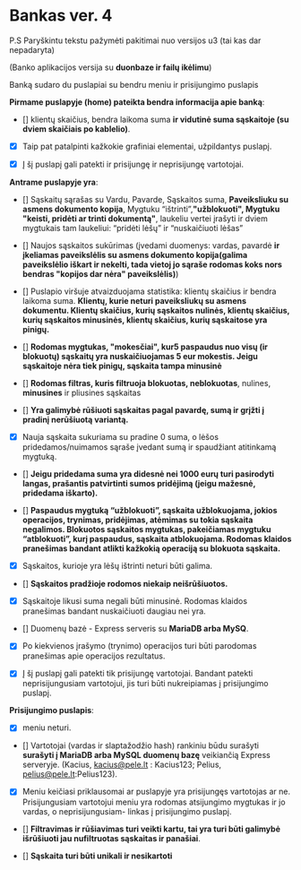 # Bankas ver. 4

P.S Paryškintu tekstu pažymėti pakitimai nuo versijos u3 (tai kas dar nepadaryta)

(Banko aplikacijos versija su **duonbaze ir failų ikėlimu**)

Banką sudaro du puslapiai su bendru meniu ir prisijungimo puslapis

**Pirmame puslapyje (home) pateikta bendra informacija apie banką**:

- [] klientų skaičius, bendra laikoma suma **ir vidutinė suma sąskaitoje (su dviem skaičiais po kablelio)**.

- [x] Taip pat patalpinti kažkokie grafiniai elementai, užpildantys puslapį.

- [x] Į šį puslapį gali patekti ir prisijungę ir neprisijungę vartotojai.

**Antrame puslapyje yra**:

- [] Sąskaitų sąrašas su Vardu, Pavarde, Sąskaitos suma, **Paveiksliuku su asmens dokumento kopija**, Mygtuku “ištrinti”,**"užblokuoti", Mygtuku "keisti, pridėti ar trinti dokumentą"**, laukeliu vertei įrašyti ir dviem mygtukais tam laukeliui: “pridėti lėšų” ir “nuskaičiuoti lėšas”

- [] Naujos sąskaitos sukūrimas (įvedami duomenys: vardas, pavardė **ir įkeliamas paveikslėlis su asmens dokumento kopija(galima paveikslėlio iškart ir nekelti, tada vietoj jo sąraše rodomas koks nors bendras "kopijos dar nėra" paveikslėlis)**)

- [] Puslapio viršuje atvaizduojama statistika: klientų skaičius ir bendra laikoma suma. **Klientų, kurie neturi paveiksliukų su asmens dokumentu. Klientų skaičius, kurių sąskaitos nulinės, klientų skaičius, kurių sąskaitos minusinės, klientų skaičius, kurių sąskaitose yra pinigų.**

- [] **Rodomas mygtukas, "mokesčiai", kur5 paspaudus nuo visų (ir blokuotų) sąskaitų yra nuskaičiuojamas 5 eur mokestis. Jeigu sąskaitoje nėra tiek pinigų, sąskaita tampa minusinė**

- [] **Rodomas filtras, kuris filtruoja blokuotas, neblokuotas**, nulines, **minusines** ir pliusines sąskaitas

- [] **Yra galimybė rūšiuoti sąskaitas pagal pavardę, sumą ir grįžti į pradinį nerūšiuotą variantą.**

- [x] Nauja sąskaita sukuriama su pradine 0 suma, o lėšos pridedamos/nuimamos sąraše įvedant sumą ir spaudžiant atitinkamą mygtuką.

- [] **Jeigu pridedama suma yra didesnė nei 1000 eurų turi pasirodyti langas, prašantis patvirtinti sumos pridėjimą (jeigu mažesnė, pridedama iškarto).**

- [] **Paspaudus mygtuką “užblokuoti”, sąskaita užblokuojama, jokios operacijos, trynimas, pridėjimas, atėmimas su tokia sąskaita negalimos. Blokuotos sąskaitos mygtukas, pakeičiamas mygtuku “atblokuoti”, kurį paspaudus, sąskaita atblokuojama. Rodomas klaidos pranešimas bandant atlikti kažkokią operaciją su blokuota sąskaita.**

- [x] Sąskaitos, kurioje yra lėšų ištrinti neturi būti galima.

- [] **Sąskaitos pradžioje rodomos niekaip neišrūšiuotos.**

- [x] Sąskaitoje likusi suma negali būti minusinė. Rodomas klaidos pranešimas bandant nuskaičiuoti daugiau nei yra.

- [] Duomenų bazė - Express serveris su **MariaDB arba MySQ**.

- [x] Po kiekvienos įrašymo (trynimo) operacijos turi būti parodomas pranešimas apie operacijos rezultatus.

- [x] Į šį puslapį gali patekti tik prisijungę vartotojai. Bandant patekti neprisijungusiam vartotojui, jis turi būti nukreipiamas į prisijungimo puslapį.

**Prisijungimo puslapis**:

- [x] meniu neturi.

- [] Vartotojai (vardas ir slaptažodžio hash) rankiniu būdu surašyti **surašyti į MariaDB arba MySQL duomenų bazę** veikiančią Express serveryje. (Kacius, kacius@pele.lt : Kacius123; Pelius, pelius@pele.lt:Pelius123).

- [x] Meniu keičiasi priklausomai ar puslapyje yra prisijungęs vartotojas ar ne. Prisijungusiam vartotojui meniu yra rodomas atsijungimo mygtukas ir jo vardas, o neprisijungusiam- linkas į prisijungimo puslapį.

- [] **Filtravimas ir rūšiavimas turi veikti kartu, tai yra turi būti galimybė išrūšiuoti jau nufiltruotas sąskaitas ir panašiai**.

- [] **Sąskaita turi būti unikali ir nesikartoti**
